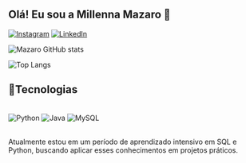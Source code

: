 ## Olá! Eu sou a Millenna Mazaro 👋

[![Instagram](https://img.shields.io/badge/Instagram-E4405F?style=for-the-badge&logo=instagram&logoColor=white)](https://www.instagram.com/mazarando?igsh=Y3BsbTZ2cjJ6NmFj&utm_source=qr)
[![LinkedIn](https://img.shields.io/badge/LinkedIn-0077B5?style=for-the-badge&logo=linkedin&logoColor=white)](https://www.linkedin.com/in/mmazaro/)


![Mazaro GitHub stats](https://github-readme-stats.vercel.app/api?username=mazarando&show_icons=true&theme=synthwave)

![Top Langs](https://github-readme-stats.vercel.app/api/top-langs/?username=mazarando&layout=compact)

## 🚀Tecnologias

<div style="display: inline_block"><br/>
  <img  align="center" alt="Python" src="https://img.shields.io/badge/Python-3776AB?style=for-the-badge&logo=python&logoColor=white" />
  <img  align="center" alt="Java" src="https://img.shields.io/badge/Java-ED8B00?style=for-the-badge&logo=openjdk&logoColor=white" />
  <img  align="center" alt="MySQL" src="https://img.shields.io/badge/MySQL-00000F?style=for-the-badge&logo=mysql&logoColor=white" /> 
</div><br/>

Atualmente estou em um período de aprendizado intensivo em SQL e Python, buscando aplicar esses conhecimentos em projetos práticos.
